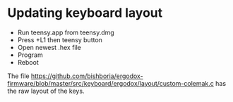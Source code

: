 # Updating keyboard layout

* Run teensy.app from teensy.dmg
* Press +L1 then teensy button
* Open newest .hex file
* Program
* Reboot

The file https://github.com/bishboria/ergodox-firmware/blob/master/src/keyboard/ergodox/layout/custom-colemak.c has the raw layout of the keys.
